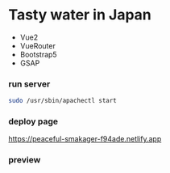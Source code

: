 # Tasty water in Japan

- Vue2
- VueRouter
- Bootstrap5
- GSAP

### run server

```bash
sudo /usr/sbin/apachectl start
```

### deploy page
https://peaceful-smakager-f94ade.netlify.app

### preview
